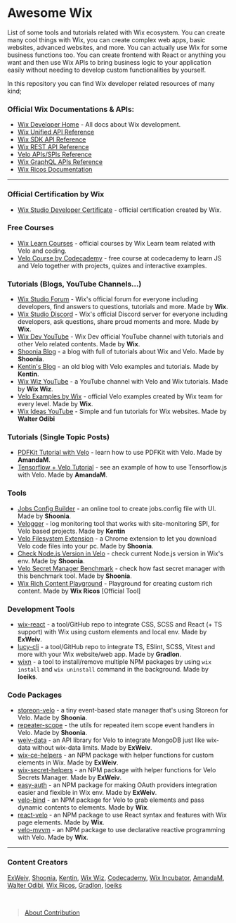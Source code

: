 # Awesome Wix

List of some tools and tutorials related with Wix ecosystem. You can create many cool things with Wix, you can create complex web apps, basic websites, advanced websites, and more. You can actually use Wix for some business functions too. You can create frontend with React or anything you want and then use Wix APIs to bring business logic to your application easily without needing to develop custom functionalities by yourself.

In this repository you can find Wix developer related resources of many kind;

### Official Wix Documentations & APIs:

- [Wix Developer Home](https://dev.wix.com/) - All docs about Wix development.
- [Wix Unified API Reference](https://dev.wix.com/docs/api-reference)
- [Wix SDK API Reference](https://dev.wix.com/docs/sdk)
- [Wix REST API Reference](https://dev.wix.com/docs/rest)
- [Velo APIs/SPIs Reference](https://dev.wix.com/docs/velo)
- [Wix GraphQL APIs Reference](https://dev.wix.com/docs/graphql)
- [Wix Ricos Documentation](https://ricos.dev/document-reference/)

---

### Official Certification by Wix

- [Wix Studio Developer Certificate](https://www.wix.com/studio/academy/certifications/developer) - official certification created by Wix.

### Free Courses

- [Wix Learn Courses](https://www.wix.com/learn/library/coding/courses) - official courses by Wix Learn team related with Velo and coding.
- [Velo Course by Codecademy](https://www.codecademy.com/learn/create-a-professional-website-with-velo-by-wix) - free course at codecademy to learn JS and Velo together with projects, quizes and interactive examples.

### Tutorials (Blogs, YouTube Channels...)

- [Wix Studio Forum](https://forum.wixstudio.com/c/show-and-tell/16) - Wix's official forum for everyone including developers, find answers to questions, tutorials and more. Made by **Wix**.
- [Wix Studio Discord](https://discord.gg/wixstudio) - Wix's official Discord server for everyone including developers, ask questions, share proud moments and more. Made by **Wix**.
- [Wix Dev YouTube](https://www.youtube.com/@WixforDevelopers) - Wix Dev official YouTube channel with tutorials and other Velo related contents. Made by **Wix**.
- [Shoonia Blog](https://shoonia.netlify.app/) - a blog with full of tutorials about Wix and Velo. Made by **Shoonia**.
- [Kentin's Blog](https://enhancementstudio.wixsite.com/leg-me-up/blog) - an old blog with Velo examples and tutorials. Made by **Kentin**.
- [Wix Wiz YouTube](https://www.youtube.com/@thewixwiz) - a YouTube channel with Velo and Wix tutorials. Made by **Wix Wiz**.
- [Velo Examples by Wix](https://www.wix.com/velo/examples) - official Velo examples created by Wix team for every level. Made by **Wix**.
- [Wix Ideas YouTube](https://www.youtube.com/@wixideas) - Simple and fun tutorials for Wix websites. Made by **Walter Odibi**

### Tutorials (Single Topic Posts)

- [PDFKit Tutorial with Velo](https://github.com/amandamartin-dev/pdfkit-demo-wixstudio) - learn how to use PDFKit with Velo. Made by **AmandaM**.
- [Tensorflow + Velo Tutorial](https://github.com/amandamartin-dev/velo-tensorflow) - see an example of how to use Tensorflow.js with Velo. Made by **AmandaM**.

### Tools

- [Jobs Config Builder](https://shoonia.github.io/jobs.config/) - an online tool to create jobs.config file with UI. Made by **Shoonia**.
- [Velogger](https://velogger.dev/) - log monitoring tool that works with site-monitoring SPI, for Velo based projects. Made by **Kentin**
- [Velo Filesystem Extension](https://chromewebstore.google.com/detail/velo-filesystem/gjmdfafehkeddjhielckakekclainbpn) - a Chrome extension to let you download Velo code files into your pc. Made by **Shoonia**.
- [Check Node.js Version in Velo](https://shoonia.netlify.app/wix-velo-nodejs-version/) - check current Node.js version in Wix's env. Made by **Shoonia**.
- [Velo Secret Manager Benchmark](https://shoonia.netlify.app/secret-manager-benchmark/) - check how fast secret manager with this benchmark tool. Made by **Shoonia**.
- [Wix Rich Content Playground](https://ricos.dev/) - Playground for creating custom rich content. Made by **Wix Ricos** [Official Tool]

### Development Tools

- [wix-react](https://github.com/ExWeiv/wix-react) - a tool/GitHub repo to integrate CSS, SCSS and React (+ TS support) with Wix using custom elements and local env. Made by **ExWeiv**.
- [lucy-cli](https://github.com/Integral-Systems/wix-lucy-cli) - a tool/GitHub repo to integrate TS, ESlint, SCSS, Vitest and more with your Wix website/web app. Made by **Gradlon**.
- [wixn](https://github.com/loeiks/wixn) - a tool to install/remove multiple NPM packages by using `wix install` and `wix uninstall` command in the background. Made by **loeiks**.

### Code Packages

- [storeon-velo](https://www.npmjs.com/package/storeon-velo) - a tiny event-based state manager that's using Storeon for Velo. Made by **Shoonia**.
- [repeater-scope](https://www.npmjs.com/package/repeater-scope) - the utils for repeated item scope event handlers in Velo. Made by **Shoonia**.
- [weiv-data](https://github.com/ExWeiv/weiv-data) - an API library for Velo to integrate MongoDB just like wix-data without wix-data limits. Made by **ExWeiv**.
- [wix-ce-helpers](https://github.com/ExWeiv/wix-ce-helpers) - an NPM package with helper functions for custom elements in Wix. Made by **ExWeiv**.
- [wix-secret-helpers](https://github.com/ExWeiv/wix-secret-helpers) - an NPM package with helper functions for Velo Secrets Manager. Made by **ExWeiv**.
- [easy-auth](https://github.com/ExWeiv/easy-auth) - an NPM package for making OAuth providers integration easier and flexible in Wix env. Made by **ExWeiv**.
- [velo-bind](https://wix-incubator.github.io/velo/) - an NPM package for Velo to grab elements and pass dynamic contents to elements. Made by **Wix**.
- [react-velo](https://github.com/wix-incubator/react-velo) - an NPM package to use React syntax and features with Wix page elements. Made by **Wix**.
- [velo-mvvm](https://www.npmjs.com/package/@wix/velo-mvvm) - an NPM package to use declarative reactive programming with Velo. Made by **Wix**.

---

### Content Creators

[ExWeiv](https://github.com/ExWeiv), [Shoonia](https://github.com/shoonia), [Kentin](mailto:quentin@enhancement.studio), [Wix Wiz](https://www.youtube.com/@thewixwiz), [Codecademy](https://www.codecademy.com/), [Wix Incubator](https://github.com/wix-incubator/), [AmandaM](https://github.com/amandamartin-dev), [Walter Odibi](https://www.youtube.com/@wixideas), [Wix Ricos](https://ricos.dev/), [Gradlon](https://github.com/Gradlon), [loeiks](https://github.com/loeiks)

<br>

> [About Contribution](CONTRIBUTING.md)
